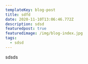 ```yaml
---
templateKey: blog-post
title: sdfd
date: 2020-11-10T13:06:46.772Z
description: sdsd
featuredpost: true
featuredimage: /img/blog-index.jpg
tags:
  - sdsd
---
```

sdsds
